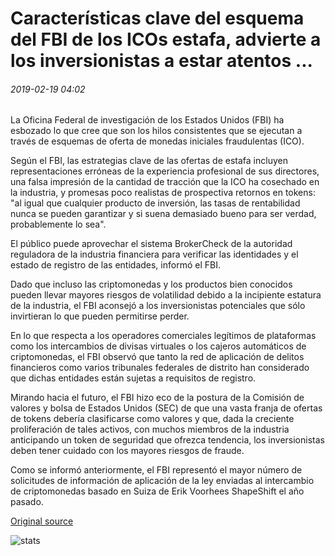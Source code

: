# Características clave del esquema del FBI de los ICOs estafa, advierte a los inversionistas a estar atentos ...

###### 2019-02-19 04:02

La Oficina Federal de investigación de los Estados Unidos (FBI) ha esbozado lo que cree que son los hilos consistentes que se ejecutan a través de esquemas de oferta de monedas iniciales fraudulentas (ICO).

Según el FBI, las estrategias clave de las ofertas de estafa incluyen representaciones erróneas de la experiencia profesional de sus directores, una falsa impresión de la cantidad de tracción que la ICO ha cosechado en la industria, y promesas poco realistas de prospectiva retornos en tokens: "al igual que cualquier producto de inversión, las tasas de rentabilidad nunca se pueden garantizar y si suena demasiado bueno para ser verdad, probablemente lo sea".

El público puede aprovechar el sistema BrokerCheck de la autoridad reguladora de la industria financiera para verificar las identidades y el estado de registro de las entidades, informó el FBI.

Dado que incluso las criptomonedas y los productos bien conocidos pueden llevar mayores riesgos de volatilidad debido a la incipiente estatura de la industria, el FBI aconsejó a los inversionistas potenciales que sólo invirtieran lo que pueden permitirse perder.

En lo que respecta a los operadores comerciales legítimos de plataformas como los intercambios de divisas virtuales o los cajeros automáticos de criptomonedas, el FBI observó que tanto la red de aplicación de delitos financieros como varios tribunales federales de distrito han considerado que dichas entidades están sujetas a requisitos de registro.

Mirando hacia el futuro, el FBI hizo eco de la postura de la Comisión de valores y bolsa de Estados Unidos (SEC) de que una vasta franja de ofertas de tokens debería clasificarse como valores y que, dada la creciente proliferación de tales activos, con muchos miembros de la industria anticipando un token de seguridad que ofrezca tendencia, los inversionistas deben tener cuidado con los mayores riesgos de fraude.

Como se informó anteriormente, el FBI representó el mayor número de solicitudes de información de aplicación de la ley enviadas al intercambio de criptomonedas basado en Suiza de Erik Voorhees ShapeShift el año pasado.

[Original source](https://cointelegraph.com/news/fbi-outline-key-features-of-scam-icos-warns-investors-to-be-vigilant)

![stats](https://c.statcounter.com/11760860/0/a89fa40b/1/ "stats")